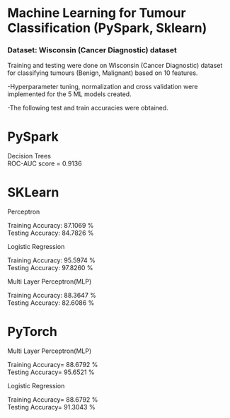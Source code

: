 
# Machine Learning for Tumour Classification (PySpark, Sklearn)

### Dataset: Wisconsin (Cancer Diagnostic) dataset

Training and testing were done on Wisconsin (Cancer Diagnostic) dataset for classifying tumours (Benign, Malignant) based on 10 features.

-Hyperparameter tuning, normalization and cross validation were implemented for the 5 ML models created.

-The following test and train accuracies were obtained.

# PySpark
Decision Trees               
ROC-AUC score = 0.9136

# SKLearn
Perceptron
                            
Training Accuracy: 87.1069 %            
Testing Accuracy: 84.7826 %   

Logistic Regression 
 
Training Accuracy: 95.5974 %            
Testing Accuracy: 97.8260 %

Multi Layer Perceptron(MLP)  

Training Accuracy: 88.3647 %            
Testing Accuracy: 82.6086 %


# PyTorch

Multi Layer Perceptron(MLP) 
    
Training Accuracy= 88.6792 %           
Testing Accuracy= 95.6521 % 

Logistic Regression
    
Training Accuracy= 88.6792 %            
Testing Accuracy= 91.3043 %
